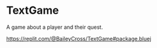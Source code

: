 # TextGame
A game about a player and their quest.

https://replit.com/@BaileyCross/TextGame#package.bluej
